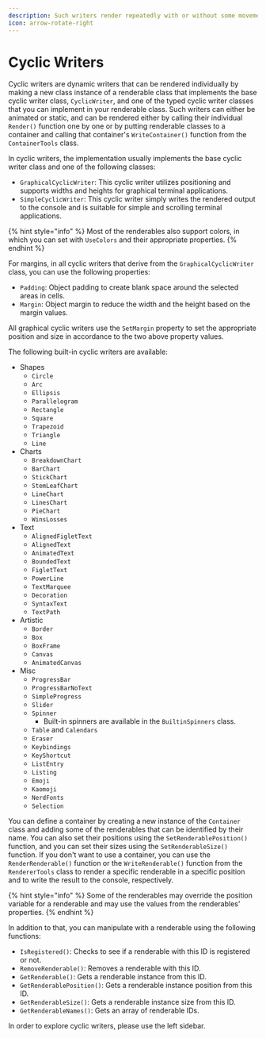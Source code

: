 ```yaml
---
description: Such writers render repeatedly with or without some movement
icon: arrow-rotate-right
---
```


# Cyclic Writers

Cyclic writers are dynamic writers that can be rendered individually by making a new class instance of a renderable class that implements the base cyclic writer class, `CyclicWriter`, and one of the typed cyclic writer classes that you can implement in your renderable class. Such writers can either be animated or static, and can be rendered either by calling their individual `Render()` function one by one or by putting renderable classes to a container and calling that container's `WriteContainer()` function from the `ContainerTools` class.

In cyclic writers, the implementation usually implements the base cyclic writer class and one of the following classes:

* `GraphicalCyclicWriter`: This cyclic writer utilizes positioning and supports widths and heights for graphical terminal applications.
* `SimpleCyclicWriter`: This cyclic writer simply writes the rendered output to the console and is suitable for simple and scrolling terminal applications.

{% hint style="info" %}
Most of the renderables also support colors, in which you can set with `UseColors` and their appropriate properties.
{% endhint %}

For margins, in all cyclic writers that derive from the `GraphicalCyclicWriter` class, you can use the following properties:

* `Padding`: Object padding to create blank space around the selected areas in cells.
* `Margin`: Object margin to reduce the width and the height based on the margin values.

All graphical cyclic writers use the `SetMargin` property to set the appropriate position and size in accordance to the two above property values.

The following built-in cyclic writers are available:

* Shapes
  * `Circle`
  * `Arc`
  * `Ellipsis`
  * `Parallelogram`
  * `Rectangle`
  * `Square`
  * `Trapezoid`
  * `Triangle`
  * `Line`
* Charts
  * `BreakdownChart`
  * `BarChart`
  * `StickChart`
  * `StemLeafChart`
  * `LineChart`
  * `LinesChart`
  * `PieChart`
  * `WinsLosses`
* Text
  * `AlignedFigletText`
  * `AlignedText`
  * `AnimatedText`
  * `BoundedText`
  * `FigletText`
  * `PowerLine`
  * `TextMarquee`
  * `Decoration`
  * `SyntaxText`
  * `TextPath`
* Artistic
  * `Border`
  * `Box`
  * `BoxFrame`
  * `Canvas`
  * `AnimatedCanvas`
* Misc
  * `ProgressBar`
  * `ProgressBarNoText`
  * `SimpleProgress`
  * `Slider`
  * `Spinner`
    * Built-in spinners are available in the `BuiltinSpinners` class.
  * `Table` and `Calendars`
  * `Eraser`
  * `Keybindings`
  * `KeyShortcut`
  * `ListEntry`
  * `Listing`
  * `Emoji`
  * `Kaomoji`
  * `NerdFonts`
  * `Selection`

You can define a container by creating a new instance of the `Container` class and adding some of the renderables that can be identified by their name. You can also set their positions using the `SetRenderablePosition()` function, and you can set their sizes using the `SetRenderableSize()` function. If you don't want to use a container, you can use the `RenderRenderable()` function or the `WriteRenderable()` function from the `RendererTools` class to render a specific renderable in a specific position and to write the result to the console, respectively.

{% hint style="info" %}
Some of the renderables may override the position variable for a renderable and may use the values from the renderables' properties.
{% endhint %}

In addition to that, you can manipulate with a renderable using the following functions:

* `IsRegistered()`: Checks to see if a renderable with this ID is registered or not.
* `RemoveRenderable()`: Removes a renderable with this ID.
* `GetRenderable()`: Gets a renderable instance from this ID.
* `GetRenderablePosition()`: Gets a renderable instance position from this ID.
* `GetRenderableSize()`: Gets a renderable instance size from this ID.
* `GetRenderableNames()`: Gets an array of renderable IDs.

In order to explore cyclic writers, please use the left sidebar.
